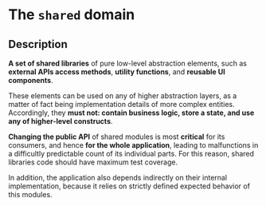 # The `shared` domain

## Description

**A set of shared libraries** of pure low-level abstraction elements, such as **external APIs access methods**, **utility functions**, and **reusable UI components**.

These elements can be used on any of higher abstraction layers, as a matter of fact being implementation details of more complex entities.
Accordingly, they **must not: contain business logic, store a state, and use any of higher-level constructs**.

**Changing the public API** of shared modules is most **critical** for its consumers, and hence **for the whole application**, leading to malfunctions in a difficultly predictable count of its individual parts. For this reason, shared libraries code should have maximum test coverage.

In addition, the application also depends indirectly on their internal implementation, because it relies on strictly defined expected behavior of this modules.
